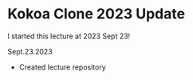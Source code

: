 # Kokoa Clone 2023 Update

<!--CSS got so much better!-->

I started this lecture at 2023 Sept 23!<br>

Sept.23.2023  
- Created lecture repository